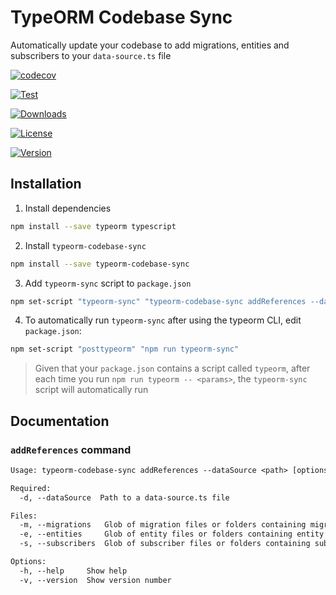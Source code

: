 # TypeORM Codebase Sync
Automatically update your codebase to add migrations, entities and subscribers to your `data-source.ts` file

[![codecov](https://badgen.net/codecov/c/github/giladgd/typeorm-codebase-sync)](https://codecov.io/gh/giladgd/typeorm-codebase-sync)

[![Test](https://github.com/giladgd/typeorm-codebase-sync/actions/workflows/test/badge.svg)](https://github.com/giladgd/typeorm-codebase-sync/actions/workflows/test.yml)

[![Downloads](https://badgen.net/npm/dt/typeorm-codebase-sync)](https://www.npmjs.com/package/typeorm-codebase-sync)

[![License](https://badgen.net/npm/license/typeorm-codebase-sync)](https://www.npmjs.com/package/typeorm-codebase-sync)

[![Version](https://badgen.net/npm/v/typeorm-codebase-sync)](https://www.npmjs.com/package/typeorm-codebase-sync)


## Installation
1. Install dependencies
```bash
npm install --save typeorm typescript
```

2. Install `typeorm-codebase-sync`
```bash
npm install --save typeorm-codebase-sync
```

3. Add `typeorm-sync` script to `package.json`
```bash
npm set-script "typeorm-sync" "typeorm-codebase-sync addReferences --dataSource ./src/db/data-source.ts --migrations ./src/db/migrations --entities ./src/db/entities --subscribers ./src/db/subscribers"
```

4. To automatically run `typeorm-sync` after using the typeorm CLI, edit `package.json`:
```bash
npm set-script "posttypeorm" "npm run typeorm-sync"
``` 

> Given that your `package.json` contains a script called `typeorm`,
> after each time you run `npm run typeorm -- <params>`, the `typeorm-sync` script will automatically run

## Documentation
### `addReferences` command
```txt
Usage: typeorm-codebase-sync addReferences --dataSource <path> [options]

Required:
  -d, --dataSource  Path to a data-source.ts file                                [string] [required]

Files:
  -m, --migrations   Glob of migration files or folders containing migration files           [array]
  -e, --entities     Glob of entity files or folders containing entity files                 [array]
  -s, --subscribers  Glob of subscriber files or folders containing subscriber files         [array]

Options:
  -h, --help     Show help                                                                 [boolean]
  -v, --version  Show version number                                                       [boolean]
```
